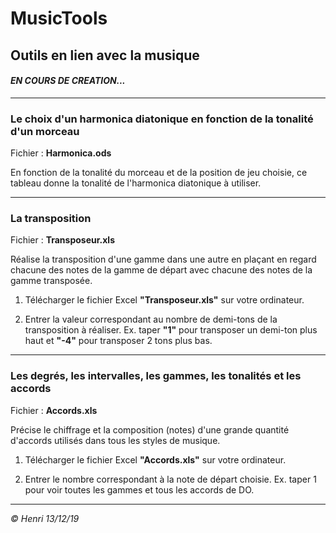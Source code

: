 # MusicTools

## Outils en lien avec la musique

#### _EN COURS DE CREATION..._

---
### Le choix d'un harmonica diatonique en fonction de la tonalité d'un morceau

Fichier : **Harmonica.ods**

En fonction de la tonalité du morceau et de la position de jeu choisie, ce tableau donne la tonalité de l'harmonica diatonique à utiliser.

---
### La transposition

Fichier : **Transposeur.xls**

Réalise la transposition d'une gamme dans une autre en plaçant en regard chacune des notes de la gamme de départ avec chacune des notes de la gamme transposée.

1. Télécharger le fichier Excel **"Transposeur.xls"** sur votre ordinateur.

1. Entrer la valeur correspondant au nombre de demi-tons de la transposition à réaliser. Ex. taper **"1"** pour transposer un demi-ton plus haut et **"-4"** pour transposer 2 tons plus bas.
---
### Les degrés, les intervalles, les gammes, les tonalités et les accords

Fichier : **Accords.xls**

Précise le chiffrage et la composition (notes) d'une grande quantité d'accords utilisés dans tous les styles de musique.

1. Télécharger le fichier Excel **"Accords.xls"** sur votre ordinateur.

1. Entrer le nombre correspondant à la note de départ choisie. Ex. taper 1 pour voir toutes les gammes et tous les accords de DO.
---
_© Henri 13/12/19_

